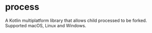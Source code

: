 # process

A Kotlin multiplatform library that allows child processed to be forked. Supported macOS, Linux and Windows.
